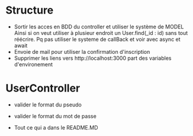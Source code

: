 # Structure

- Sortir les acces en BDD du controller et utiliser le système de MODEL
  Ainsi si on veut utiliser à plusieur endroit un User.find(\_id : id) sans tout réécrire. Pq pas utiliser le systeme de callBack et voir avec async et await
- Envoie de mail pour utiliser la confirmation d'inscription
- Supprimer les liens vers http://localhost:3000 part des variables d'environement

# UserController

- valider le format du pseudo
- valider le format du mot de passe

- Tout ce qui a dans le README.MD



